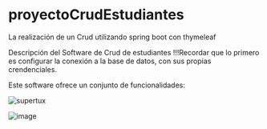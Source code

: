 # proyectoCrudEstudiantes
La realización de un Crud utilizando spring boot con thymeleaf

Descripción del Software de Crud de estudiantes
!!!Recordar que lo primero es configurar la conexión a la base de datos, con sus propias crendenciales. 

Este software ofrece un conjunto de funcionalidades:

![supertux](https://github.com/ricardogomez99/proyectoCrudEstudiantes/assets/92341478/0fa82ed7-a7e8-4090-9fd2-a6d0ee86e920)

![image](https://github.com/ricardogomez99/proyectoCrudEstudiantes/assets/92341478/16def96e-f24c-4ef7-b1ff-7bef00ebed7b)

